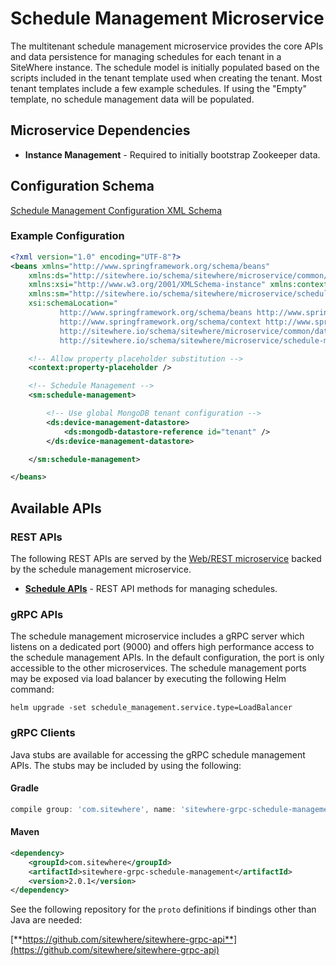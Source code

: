 # Schedule Management Microservice

The multitenant schedule management microservice provides the core APIs and data persistence
for managing schedules for each tenant in a SiteWhere instance. The schedule model is initially
populated based on the scripts included in the tenant template used when creating the tenant.
Most tenant templates include a few example schedules. If using the "Empty" template, no schedule
management data will be populated.

## Microservice Dependencies

- **Instance Management** - Required to initially bootstrap Zookeeper data.

## Configuration Schema

[Schedule Management Configuration XML Schema](http://sitewhere.io/schema/sitewhere/microservice/schedule-management/current/schedule-management.xsd)

### Example Configuration

```xml
<?xml version="1.0" encoding="UTF-8"?>
<beans xmlns="http://www.springframework.org/schema/beans"
	xmlns:ds="http://sitewhere.io/schema/sitewhere/microservice/common/datastore"
	xmlns:xsi="http://www.w3.org/2001/XMLSchema-instance" xmlns:context="http://www.springframework.org/schema/context"
	xmlns:sm="http://sitewhere.io/schema/sitewhere/microservice/schedule-management"
	xsi:schemaLocation="
           http://www.springframework.org/schema/beans http://www.springframework.org/schema/beans/spring-beans-3.1.xsd
           http://www.springframework.org/schema/context http://www.springframework.org/schema/context/spring-context-3.1.xsd
           http://sitewhere.io/schema/sitewhere/microservice/common/datastore http://sitewhere.io/schema/sitewhere/microservice/common/current/datastore-common.xsd
           http://sitewhere.io/schema/sitewhere/microservice/schedule-management http://sitewhere.io/schema/sitewhere/microservice/schedule-management/current/schedule-management.xsd">

	<!-- Allow property placeholder substitution -->
	<context:property-placeholder />

	<!-- Schedule Management -->
	<sm:schedule-management>

		<!-- Use global MongoDB tenant configuration -->
		<ds:device-management-datastore>
			<ds:mongodb-datastore-reference id="tenant" />
		</ds:device-management-datastore>

	</sm:schedule-management>

</beans>
```

## Available APIs

### REST APIs

The following REST APIs are served by the [Web/REST microservice](web-rest.md) backed by the schedule
management microservice.

- [**Schedule APIs**](http://sitewhere.io/docs/2.0.0/api2/#tag/schedules) - REST API methods for managing schedules.

### gRPC APIs

The schedule management microservice includes a gRPC server which listens on a dedicated port
(9000) and offers high performance access to the schedule management APIs. In the default
configuration, the port is only accessible to the other microservices. The schedule management
ports may be exposed via load balancer by executing the following Helm command:

`helm upgrade -set schedule_management.service.type=LoadBalancer`

### gRPC Clients

Java stubs are available for accessing the gRPC schedule management APIs. The stubs
may be included by using the following:

#### Gradle

```groovy
compile group: 'com.sitewhere', name: 'sitewhere-grpc-schedule-management', version: '2.0.1'
```

#### Maven

```xml
<dependency>
    <groupId>com.sitewhere</groupId>
    <artifactId>sitewhere-grpc-schedule-management</artifactId>
    <version>2.0.1</version>
</dependency>
```

See the following repository for
the `proto` definitions if bindings other than Java are needed:

[**https://github.com/sitewhere/sitewhere-grpc-api**](https://github.com/sitewhere/sitewhere-grpc-api)
